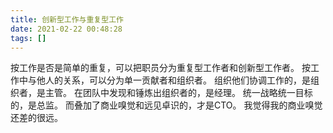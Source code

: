 ```yaml
---
title: 创新型工作与重复型工作
date: 2021-02-22 00:48:28
tags: []
---
```

按工作是否是简单的重复，可以把职员分为重复型工作者和创新型工作者。
按工作中与他人的关系，可以分为单一贡献者和组织者。
组织他们协调工作的，是组织者，是主管。
在团队中发现和锤炼出组织者的，是经理。
统一战略统一目标的，是总监。
而叠加了商业嗅觉和远见卓识的，才是CTO。
我觉得我的商业嗅觉还差的很远。
